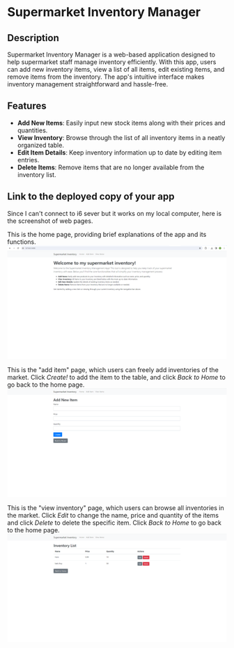 # Supermarket Inventory Manager

## Description

Supermarket Inventory Manager is a web-based application designed to help supermarket staff manage inventory efficiently. With this app, users can add new inventory items, view a list of all items, edit existing items, and remove items from the inventory. The app's intuitive interface makes inventory management straightforward and hassle-free.

## Features

- **Add New Items**: Easily input new stock items along with their prices and quantities.
- **View Inventory**: Browse through the list of all inventory items in a neatly organized table.
- **Edit Item Details**: Keep inventory information up to date by editing item entries.
- **Delete Items**: Remove items that are no longer available from the inventory list.

## Link to the deployed copy of your app
Since I can't connect to i6 sever but it works on my local computer, here is the screenshot of web pages.

This is the home page, providing brief explanations of the app and its functions.
![homepage](images/home.png)

This is the "add item" page, which users can freely add inventories of the market. Click *Create!* to add the item to the table, and click *Back to Home* to go back to the home page.
![addpage](images/add.png)

This is the "view inventory" page, which users can browse all inventories in the market. Click *Edit* to change the name, price and quantity of the items and click *Delete* to delete the specific item. Click *Back to Home* to go back to the home page.
![inventorypage](images/inventory.png)